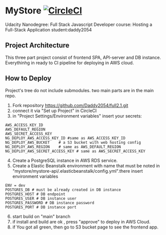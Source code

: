 # MyStore [![CircleCI](https://dl.circleci.com/status-badge/img/gh/Daddy2054/full2.1/tree/main.svg?style=svg)](https://dl.circleci.com/status-badge/redirect/gh/Daddy2054/full2.1/tree/main)

Udacity Nanodegree: Full Stack Javascript Developer
course: Hosting a Full-Stack Application 
student:daddy2054

## Project Architecture

This three part project consist of frontend SPA, API-server and DB instance.
Everythinhg in ready to CI pipeline for deploying in AWS cloud.

## How to Deploy
Project's tree do not include submodules. two main parts are in the main repo.

1. Fork repository https://github.com/Daddy2054/full2.1.git
2. connect it via "Set up Project" in CircleCI
3. in "Project Settings/Environment variables" insert your secrets:
```
AWS_ACCESS_KEY_ID
AWS_DEFAULT_REGION	
AWS_SECRET_ACCESS_KEY
NG_DEPLOY_AWS_ACCESS_KEY_ID	#same as AWS_ACCESS_KEY_ID
NG_DEPLOY_AWS_BUCKET	# a S3 bucket with web hosting config
NG_DEPLOY_AWS_REGION	# same as AWS_DEFAULT_REGION	
NG_DEPLOY_AWS_SECRET_ACCESS_KEY # same as AWS_SECRET_ACCESS_KEY
```
4. Create a PostgreSQL instance in AWS RDS service.
5. Create a Elastic Beanstalk environment with name that must be noted in "mystore/mystore-api/.elasticbeanstalk/config.yml".there insert environment variables
```
ENV = dev
POSTGRES_DB # must be already created in DB instance
POSTGRES_HOST # DB endpoint
POSTGRES_USER # DB instance user
POSTGRES_PASSWORD # DB instance password
POSTGRES_PORT # DB instance port
```

6. start build on "main" branch
7. if install and build are ok , press "approve" to deploy in AWS Cloud.
8. if You got all green, then go to S3 bucket page to see the frontend app.


